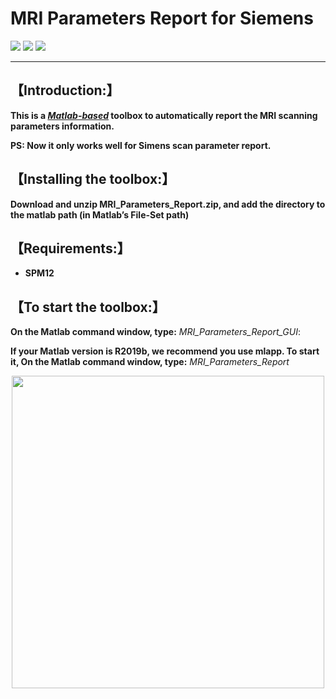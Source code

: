 # MRI Parameters Report for Siemens


![](https://img.shields.io/badge/release-v1.0-brightgreen.svg)
![](https://img.shields.io/badge/data-2019/11/29-green.svg)
![](https://img.shields.io/badge/licese-GPLV3.0-blue.svg)

------

## 【Introduction:】
**This is a ***[Matlab-based]()*** toolbox to automatically report the MRI scanning parameters information.**

**PS: Now it only works well for Simens scan parameter report.**

## 【Installing the toolbox:】

**Download and unzip MRI_Parameters_Report.zip, and add the directory to the matlab path (in Matlab’s File-Set path)**

## 【Requirements:】

- **SPM12**

## 【To start the toolbox:】

**On the Matlab command window, type:** *MRI_Parameters_Report_GUI*: 

**If your Matlab version is R2019b, we recommend you use mlapp. To start it, On the Matlab command window, type:** *MRI_Parameters_Report*






<center><img src="https://uploader.shimo.im/f/hPttRSWuvWMElcGD.png" width="500" /></center> 
